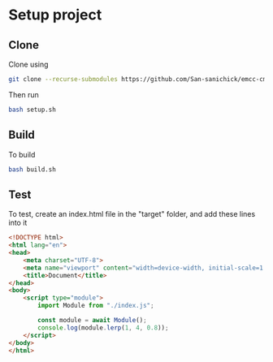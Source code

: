 # Setup project
## Clone
Clone using

```bash
git clone --recurse-submodules https://github.com/San-sanichick/emcc-cmake-setup.git
```

Then run

```bash
bash setup.sh
```

## Build
To build

```bash
bash build.sh
```

## Test
To test, create an index.html file in the "target" folder, and add these lines into it

```html
<!DOCTYPE html>
<html lang="en">
<head>
    <meta charset="UTF-8">
    <meta name="viewport" content="width=device-width, initial-scale=1.0">
    <title>Document</title>
</head>
<body>
    <script type="module">
        import Module from "./index.js";

        const module = await Module();
        console.log(module.lerp(1, 4, 0.8));
    </script>
</body>
</html>
```